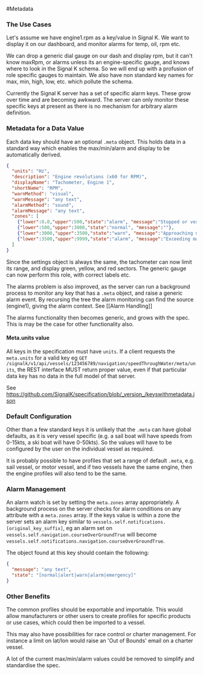 #Metadata

### The Use Cases

Let's assume we have engine1.rpm as a key/value in Signal K. We want to display it on our dashboard, and monitor alarms for temp, oil, rpm etc.

We can drop a generic dial gauge on our dash and display rpm, but it can't know maxRpm, or alarms unless its an engine-specific gauge, and knows where to look in the Signal K schema. So we will end up with a profusion of role specific gauges to maintain. We also have non standard key names for max, min, high, low, etc. which pollute the schema.

Currently the Signal K server has a set of specific alarm keys. These grow over time and are becoming awkward. The server can only monitor these specific keys at present as there is no mechanism for arbitrary alarm definition.

### Metadata for a Data Value

Each data key should have an optional `.meta` object. This holds data in a standard way which enables the max/min/alarm and display to be automatically derived.
```json
{
  "units": "Hz",
  "description": "Engine revolutions (x60 for RPM)",
  "displayName": "Tachometer, Engine 1",
  "shortName": "RPM",
  "warnMethod": "visual",
  "warnMessage": "any text",
  "alarmMethod": "sound",
  "alarmMessage": "any text",
  "zones": [
    {"lower":0.0,"upper":500,"state":"alarm", "message":"Stopped or very slow Rpm"},
    {"lower":500,"upper":3000,"state":"normal", "message":""},
    {"lower":3000,"upper":3500,"state":"warn", "message":"Approaching maximum rpm"},
    {"lower":3500,"upper":9999,"state":"alarm", "message":"Exceeding maximum rpm"}
  ]
}
```
Since the settings object is always the same, the tachometer can now limit its range, and display green, yellow, and red sectors. The generic gauge can now perform this role, with correct labels etc.

The alarms problem is also improved, as the server can run a background process to monitor any key that has a `.meta` object, and raise a generic alarm event. By recursing the tree the alarm monitoring can find the source (engine1), giving the alarm context. See [[Alarm Handling]]

The alarms functionality then becomes generic, and grows with the spec. This is may be the case for other functionality also.


#### Meta.units value

All keys in the specification must have `units`. If a client requests the `meta.units` for a valid key eg  `GET /signalk/v1/api/vessels/123456789/navigation/speedThroughWater/meta/units`, the REST interface MUST return proper value, even if that particular data key has no data in the full model of that server.

See https://github.com/SignalK/specification/blob/_version_/keyswithmetadata.json

### Default Configuration

Other than a few standard keys it is unlikely that the `.meta` can have global defaults, as it is very vessel specific (e.g. a sail boat will have speeds from 0-15kts, a ski boat will have 0-50kts). So the values will have to be configured by the user on the individual vessel as required.

It is probably possible to have profiles that set a range of default `.meta`, e.g. sail vessel, or motor vessel, and if two vessels have the same engine, then the engine profiles will also tend to be the same.

### Alarm Management

An alarm watch is set by setting the `meta.zones` array appropriately. A background process on the server checks for alarm conditions on any attribute with a `meta.zones` array. If the keys value is within a zone the server sets an alarm key similar to `vessels.self.notifications.[original_key_suffix]`, eg an alarm set on `vessels.self.navigation.courseOverGroundTrue` will become `vessels.self.notifications.navigation.courseOverGroundTrue`.

The object found at this key should contain the following:
```json
{
  "message": "any text",
  "state": "[normal|alert|warn|alarm|emergency]"
}
```
### Other Benefits

The common profiles should be exportable and importable. This would allow manufacturers or other users to create profiles for specific products or use cases, which could then be imported to a vessel.

This may also have possibilities for race control or charter management. For instance a limit on lat/lon would raise an 'Out of Bounds' email on a charter vessel.

A lot of the current max/min/alarm values could be removed to simplify and standardise the spec.
